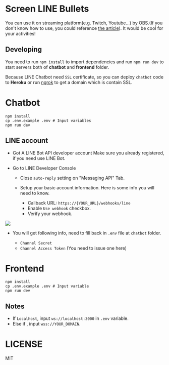 # Screen LINE Bullets

You can use it on streaming platform(e.g. Twitch, Youtube...) by OBS.(If you don't know how to use, you could reference [the article](https://nijialin.com/2020/11/29/mac-stream-soundflower/)). It would be cool for your activities!

## Developing

You need to run `npm install` to import dependencies and run `npm run dev` to start servers both of **chatbot** and **frontend** folder.

Because LINE Chatbot need `SSL` certificate, so you can deploy `chatbot` code to **Heroku** or run [ngrok](https://ngrok.com/) to get a domain which is contain SSL.

# Chatbot

```
npm install
cp .env.example .env # Input variables
npm run dev
```

## LINE account

- Got A LINE Bot API developer account
  Make sure you already registered, if you need use LINE Bot.

- Go to LINE Developer Console

  - Close `auto-reply` setting on "Messaging API" Tab.
  - Setup your basic account information. Here is some info you will need to know.

    - Callback URL: `https://{YOUR_URL}/webhooks/line`
    - Enable `Use webhook` checkbox.
    - Verify your webhook.

![](https://github.com/louis70109/Screen-LINE-Bullets/LINE-bot-step.jpg)

- You will get following info, need to fill back in `.env` file at `chatbot` folder.

  - `Channel Secret`
  - `Channel Access Token` (You need to issue one here)

# Frontend

```
npm install
cp .env.example .env # Input variable
npm run dev
```

## Notes

- If `Localhost`, input `ws://localhost:3000` in `.env` variable.
- Else if , input `wss://YOUR_DOMAIN`.

# LICENSE

MIT
